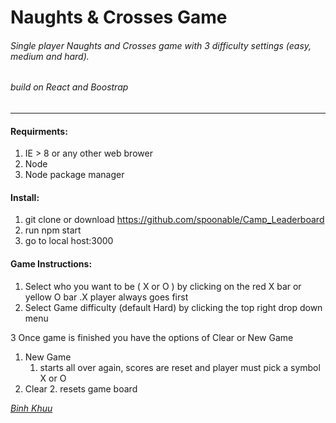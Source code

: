 Naughts & Crosses Game
=======
###### Single player Naughts and Crosses game with 3 difficulty settings (easy, medium and hard).
###### build on React and Boostrap
____________
#### Requirments:

  1. IE > 8 or any other web brower
  2. Node 
  3. Node package manager
#### Install:
  1. git clone or download https://github.com/spoonable/Camp_Leaderboard
  2. run npm start
  3. go to local host:3000

#### Game Instructions:
  1. Select who you want to be ( X or O ) by clicking on the red X bar or yellow O bar
    .X player always goes first
  2. Select Game difficulty (default Hard) by clicking the top right drop down menu
  
  3 Once game is finished you have the options of Clear or New Game
   1. New Game 
      1. starts all over again, scores are reset and player must pick a symbol X or O
   2. Clear
      2. resets game board

 *[Binh Khuu](https://github.com/spoonable)*
